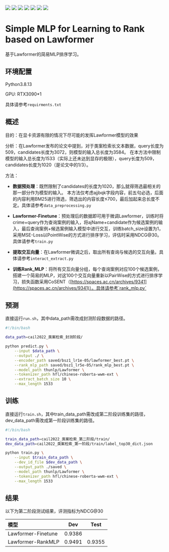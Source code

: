 
![](https://img.shields.io/badge/Python-3.8.13-blue.svg)
![](https://img.shields.io/badge/torch-1.7.1-orange.svg)
![](https://img.shields.io/badge/transformers-4.2.1-purple.svg)
![](https://img.shields.io/badge/gensim-3.8.0-brightgreen.svg)
![](https://img.shields.io/badge/jieba-0.42.1-yellow.svg)
![](https://img.shields.io/badge/numpy-1.22.3-grey.svg)
![](https://img.shields.io/badge/loguru-0.6.0-red.svg)



# Simple MLP for Learning to Rank based on Lawformer
基于Lawformer的简易MLP排序学习。

## 环境配置
Python3.8.13

GPU: RTX3090*1

具体请参考`requirments.txt`


## 概述
目的：在显卡资源有限的情况下尽可能的发挥Lawformer模型的效果

分析：在Lawformer发布的论文中提到，对于类案检索长文本数据，query长度为509，candidates长度为3072，则模型的输入总长度为3584。
在本方法中限制模型的输入总长度为1533（实际上还未达到显存的极限），query长度为509，candidates长度为1020（是论文中的1/3）。

方法：
- **数据预处理**：既然限制了candidates的长度为1020，那么就得筛选最相关的那一部分作为模型的输入。
本方法仅考虑ajjbqk字段内容，前五句必选，后面的内容利用BM25进行筛选，筛选出的内容长度≤700，最后加起来总长度不定。具体请参考`data_preprocessing.py`

- **Lawformer-Finetune**：预处理后的数据即可用于微调Lawformer，训练时将crime+query作为查询案例的输入，将ajName+candidate作为候选案例的输入，最后查询案例+候选案例输入模型中进行交互，训练batch_size设置为1，采用MSE-Loss以PointWise的方式进行排序学习，评估时采用NDCG@30。具体请参考`train.py`

- **提取交互向量**：在Lawformer微调之后，取出所有查询与候选的交互向量。具体请参考`interact_extract.py`

- **训练Rank_MLP**：将所有交互向量分组，每个查询案例对应100个候选案例，搭建一个简易的MLP，对这100个交互向量重新以PairWise的方式进行排序学习，损失函数采用CoSENT（[https://spaces.ac.cn/archives/9341](https://spaces.ac.cn/archives/9341)）。具体请参考`rank_mlp.py`


## 预测
直接运行`run.sh`，其中data_path需改成封测阶段数据的路径。
```bash
#!/bin/bash

data_path=cail2022_类案检索_封测阶段/

python predict.py \
    --input $data_path \
    --output ./ \
    --encoder_path saved/bsz1_lr1e-05/lawformer_best.pt \
    --rank_mlp_path saved/bsz1_lr5e-05/rank_mlp_best.pt \
    --model_path thunlp/Lawformer \
    --tokenizer_path hfl/chinese-roberta-wwm-ext \
    --extract_batch_size 10 \
    --max_length 1533
```


## 训练
直接运行`train.sh`，其中train_data_path需改成第二阶段训练集的路径，dev_data_path需改成第一阶段训练集的路径。
```bash
#!/bin/bash

train_data_path=cail2022_类案检索_第二阶段/train/
dev_data_path=cail2022_类案检索_第一阶段/train/label_top30_dict.json

python train.py \
    --input $train_data_path \
    --dev_id_file $dev_data_path \
    --output_path ./saved \
    --model_path thunlp/Lawformer \
    --tokenizer_path hfl/chinese-roberta-wwm-ext \
    --max_length 1533 
```

## 结果
以下为第二阶段测试结果，评测指标为NDCG@30


|         模型       |    Dev    |    Test    |
| :--------------   | --------- | ---------- |
| Lawformer-Finetune| 0.9386    |            |
| Lawformer-RankMLP | 0.9491    | 0.9355     |
